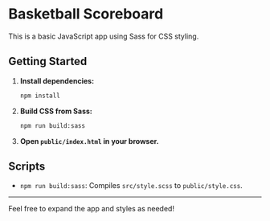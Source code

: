 # Basketball Scoreboard

This is a basic JavaScript app using Sass for CSS styling.

## Getting Started

1. **Install dependencies:**
   ```sh
   npm install
   ```
2. **Build CSS from Sass:**
   ```sh
   npm run build:sass
   ```
3. **Open `public/index.html` in your browser.**

## Scripts
- `npm run build:sass`: Compiles `src/style.scss` to `public/style.css`.

---

Feel free to expand the app and styles as needed!

